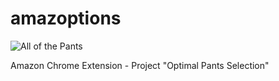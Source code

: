 amazoptions
===========

![All of the Pants](http://i.imgflip.com/4jxpi.jpg)

Amazon Chrome Extension - Project "Optimal Pants Selection"
